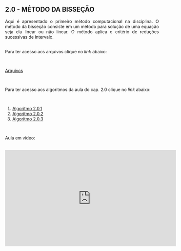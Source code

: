 <h2>2.0 - MÉTODO DA BISSEÇÃO</h2>

<p align="justify">Aqui é apresentado o primeiro método computacional na disciplina. O método da bisseção consiste em um método para solução de uma equação seja ela linear ou não linear. O método aplica o critério de reduções sucessivas de intervalo.<br>

<br>

Para ter acesso aos arquivos clique no <i>link</i> abaixo:<br>

<br>

<a href="https://github.com/metodoscomputacionais/IntroMetodosComputacionais/tree/gh-pages/Aulas/Parte%202/Aulas/20" target="_blank">Arquivos</a><br>

<br>

Para ter acesso aos algoritmos da aula do cap. 2.0 clique no <i>link</i> abaixo:<br>

<br>

<ol>
<li><a href="https://nbviewer.jupyter.org/github/metodoscomputacionais/IntroMetodosComputacionais/blob/gh-pages/Aulas/Parte%202/Aulas/20/Algoritmos/MCOMP_Sec_2_1.ipynb" target="_blank">Algoritmo 2.0.1</a></li>
<li><a href="https://nbviewer.jupyter.org/github/metodoscomputacionais/IntroMetodosComputacionais/blob/gh-pages/Aulas/Parte%202/Aulas/20/Algoritmos/MCOMP_Sec_2_2.ipynb" target="_blank">Algoritmo 2.0.2</a></li>
<li><a href="https://nbviewer.jupyter.org/github/metodoscomputacionais/IntroMetodosComputacionais/blob/gh-pages/Aulas/Parte%202/Aulas/20/Algoritmos/MCOMP_Sec_2_3.ipynb" target="_blank">Algoritmo 2.0.3</a></li>
</ol>

<br>

Aula em vídeo:<br>

<br>

<iframe width="560" height="315" src="https://www.youtube.com/embed/bwcmGSUWGw4" title="YouTube video player" frameborder="0" allow="accelerometer; autoplay; clipboard-write; encrypted-media; gyroscope; picture-in-picture" allowfullscreen></iframe>

</p>
